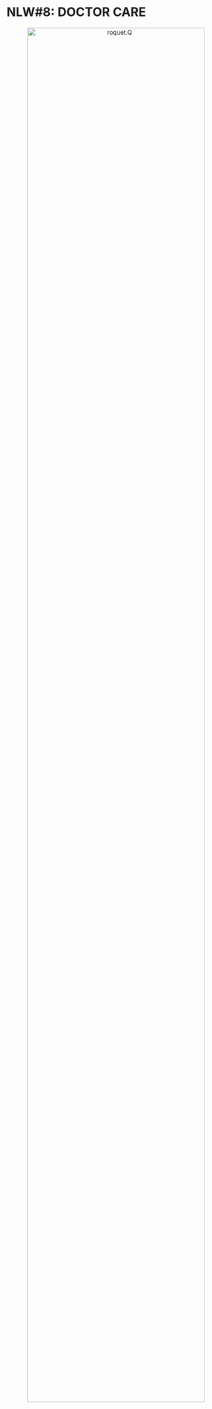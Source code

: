 # NLW#8: DOCTOR CARE

<p align="center">
  <img alt="roquet.Q" src=".github/Capa.png" width="90%">
</p>